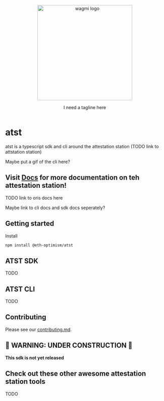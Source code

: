 <p align="center">
  <picture>
    <source media="(prefers-color-scheme: dark)" srcset="https://user-images.githubusercontent.com/35039927/218812217-92f0f784-cb85-43b9-9ca6-e2b9effd9eb2.png">
    <img alt="wagmi logo" src="https://user-images.githubusercontent.com/35039927/218812217-92f0f784-cb85-43b9-9ca6-e2b9effd9eb2.png" width="auto" height="300">
  </picture>
</p>

<p align="center">
  I need a tagline here
<p>
<a href="https://www.npmjs.com/package/@eth-optimism/atst" target="\_parent">
<img alt="" src="https://img.shields.io/npm/dm/@eth-optimism/atst.svg" />
</a>

# atst

atst is a typescript sdk and cli around the attestation station (TODO link to attstation station)

Maybe put a gif of the cli here?

## Visit [Docs](https://evmts-docs-fx6udvub5-evmts.vercel.app/en/getting-started) for more documentation on teh attestation station!

TODO link to oris docs here

Maybe link to cli docs and sdk docs seperately?

## Getting started

Install

```bash
npm install @eth-optimism/atst
```

## ATST SDK

TODO

## ATST CLI

TODO

## Contributing

Please see our [contributing.md](/docs/contributing.md).

## 🚧 WARNING: UNDER CONSTRUCTION 🚧

**This sdk is not yet released**

## Check out these other awesome attestation station tools

TODO